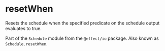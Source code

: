 # resetWhen

Resets the schedule when the specified predicate on the schedule output
evaluates to true.

Part of the `Schedule` module from the `@effect/io` package. Also known as `Schedule.resetWhen`.
